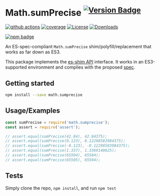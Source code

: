 # Math.sumPrecise <sup>[![Version Badge][npm-version-svg]][package-url]</sup>

[![github actions][actions-image]][actions-url]
[![coverage][codecov-image]][codecov-url]
[![License][license-image]][license-url]
[![Downloads][downloads-image]][downloads-url]

[![npm badge][npm-badge-png]][package-url]

An ES-spec-compliant `Math.sumPrecise` shim/polyfill/replacement that works as far down as ES3.

This package implements the [es-shim API](https://github.com/es-shims/api) interface. It works in an ES3-supported environment and complies with the proposed [spec](https://tc39.es/proposal-math-sum/).

## Getting started

```sh
npm install --save math.sumprecise
```

## Usage/Examples

```js
const sumPrecise = require('math.sumprecise');
const assert = require('assert');

// assert.equal(sumPrecise(42.84), 42.84375);
// assert.equal(sumPrecise(0.123), 0.12298583984375);
// assert.equal(sumPrecise(-0.123), -0.12298583984375);
// assert.equal(sumPrecise(1.337), 1.3369140625);
// assert.equal(sumPrecise(65504), 65504);
// assert.equal(sumPrecise(65505), 65504);
```

## Tests
Simply clone the repo, `npm install`, and run `npm test`

[package-url]: https://npmjs.org/package/math.sumprecise
[npm-version-svg]: https://versionbadg.es/es-shims/Math.sumPrecise.svg
[deps-svg]: https://david-dm.org/es-shims/Math.sumPrecise.svg
[deps-url]: https://david-dm.org/es-shims/Math.sumPrecise
[dev-deps-svg]: https://david-dm.org/es-shims/Math.sumPrecise/dev-status.svg
[dev-deps-url]: https://david-dm.org/es-shims/Math.sumPrecise#info=devDependencies
[npm-badge-png]: https://nodei.co/npm/math.sumprecise.png?downloads=true&stars=true
[license-image]: https://img.shields.io/npm/l/math.sumprecise.svg
[license-url]: LICENSE
[downloads-image]: https://img.shields.io/npm/dm/math.sumprecise.svg
[downloads-url]: https://npm-stat.com/charts.html?package=math.sumprecise
[codecov-image]: https://codecov.io/gh/es-shims/Math.sumPrecise/branch/main/graphs/badge.svg
[codecov-url]: https://app.codecov.io/gh/es-shims/Math.sumPrecise/
[actions-image]: https://img.shields.io/endpoint?url=https://github-actions-badge-u3jn4tfpocch.runkit.sh/es-shims/Math.sumPrecise
[actions-url]: https://github.com/es-shims/Math.sumPrecise/actions
